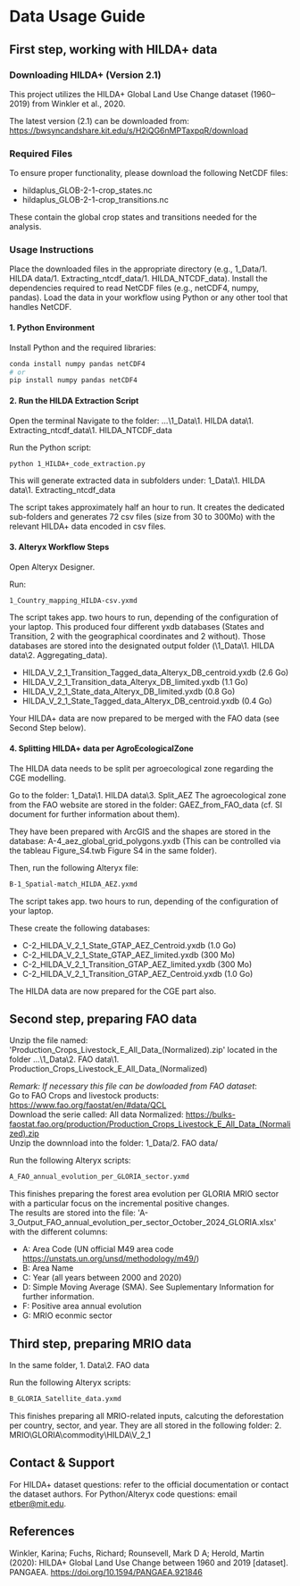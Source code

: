 # Data Usage Guide

## First step, working with HILDA+ data

### Downloading HILDA+ (Version 2.1)
This project utilizes the HILDA+ Global Land Use Change dataset (1960–2019) from Winkler et al., 2020.

The latest version (2.1) can be downloaded from:
https://bwsyncandshare.kit.edu/s/H2iQG6nMPTaxpqR/download

### Required Files
To ensure proper functionality, please download the following NetCDF files:

- hildaplus_GLOB-2-1-crop_states.nc
- hildaplus_GLOB-2-1-crop_transitions.nc

These contain the global crop states and transitions needed for the analysis.

### Usage Instructions
Place the downloaded files in the appropriate directory (e.g., 1_Data/1. HILDA data/1. Extracting_ntcdf_data/1. HILDA_NTCDF_data).
Install the dependencies required to read NetCDF files (e.g., netCDF4, numpy, pandas).
Load the data in your workflow using Python or any other tool that handles NetCDF.

#### 1. Python Environment
Install Python and the required libraries:
```bash
conda install numpy pandas netCDF4
# or
pip install numpy pandas netCDF4
```

#### 2. Run the HILDA Extraction Script
Open the terminal
Navigate to the folder:
...\1_Data\1. HILDA data\1. Extracting_ntcdf_data\1. HILDA_NTCDF_data

Run the Python script:
```bash
python 1_HILDA+_code_extraction.py
```
This will generate extracted data in subfolders under:
1_Data\1. HILDA data\1. Extracting_ntcdf_data

The script takes approximately half an hour to run.
It creates the dedicated sub-folders and generates 72 csv files (size from 30 to 300Mo) with the relevant HILDA+ data encoded in csv files.

#### 3. Alteryx Workflow Steps
Open Alteryx Designer.

Run:
```bash
1_Country_mapping_HILDA-csv.yxmd
```
The script takes app. two hours to run, depending of the configuration of your laptop.
This produced four different yxdb databases (States and Transition, 2 with the geographical coordinates and 2 without). 
Those databases are stored into the designated output folder (\1_Data\1. HILDA data\2. Aggregating_data).
- HILDA_V_2_1_Transition_Tagged_data_Alteryx_DB_centroid.yxdb (2.6 Go)
- HILDA_V_2_1_Transition_data_Alteryx_DB_limited.yxdb  (1.1 Go)
- HILDA_V_2_1_State_data_Alteryx_DB_limited.yxdb (0.8 Go)
- HILDA_V_2_1_State_Tagged_data_Alteryx_DB_centroid.yxdb (0.4 Go)

Your HILDA+ data are now prepared to be merged with the FAO data (see Second Step below). 

#### 4. Splitting HILDA+ data per AgroEcologicalZone

The HILDA data needs to be split per agroecological zone regarding the CGE modelling. 

Go to the folder: 
1_Data\1. HILDA data\3. Split_AEZ
The agroecological zone from the FAO website are stored in the folder: GAEZ_from_FAO_data  (cf. SI document for further information about them). 

They have been prepared with ArcGIS and the shapes are stored in the database: A-4_aez_global_grid_polygons.yxdb
(This can be controlled via the tableau Figure_S4.twb Figure S4 in the same folder).

Then, run the following Alteryx file:
```bash
B-1_Spatial-match_HILDA_AEZ.yxmd
```
The script takes app. two hours to run, depending of the configuration of your laptop.

These create the following databases:
- C-2_HILDA_V_2_1_State_GTAP_AEZ_Centroid.yxdb (1.0 Go)
- C-2_HILDA_V_2_1_State_GTAP_AEZ_limited.yxdb (300 Mo)
- C-2_HILDA_V_2_1_Transition_GTAP_AEZ_limited.yxdb (300 Mo)
- C-2_HILDA_V_2_1_Transition_GTAP_AEZ_Centroid.yxdb (1.0 Go)

The HILDA data are now prepared for the CGE part also.

## Second step, preparing FAO data

Unzip the file named: 'Production_Crops_Livestock_E_All_Data_(Normalized).zip' located in the folder ...\1_Data\2. FAO data\1. Production_Crops_Livestock_E_All_Data_(Normalized)

*Remark: If necessary this file can be dowloaded from FAO dataset*:  
Go to FAO Crops and livestock products: https://www.fao.org/faostat/en/#data/QCL  
Download the serie called: All data Normalized: https://bulks-faostat.fao.org/production/Production_Crops_Livestock_E_All_Data_(Normalized).zip  
Unzip the downnload into the folder: 1_Data/2. FAO data/

Run the following Alteryx scripts:
```bash
A_FAO_annual_evolution_per_GLORIA_sector.yxmd
```
This finishes preparing the forest area evolution per GLORIA MRIO sector with a particular focus on the incremental positive changes.  
The results are stored into the file: 'A-3_Output_FAO_annual_evolution_per_sector_October_2024_GLORIA.xlsx' with the different columns: 
- A: Area Code (UN official M49 area code https://unstats.un.org/unsd/methodology/m49/)
- B: Area Name
- C: Year (all years between 2000 and 2020)
- D: Simple Moving Average (SMA). See Suplementary Information for further information.
- F: Positive area annual evolution
- G: MRIO econmic sector


## Third step, preparing MRIO data
In the same folder, 1. Data\2. FAO data

Run the following Alteryx scripts:
```bash
B_GLORIA_Satellite_data.yxmd

```
This finishes preparing all MRIO-related inputs, calcuting the deforestation per country, sector, and year.
They are all stored in the following folder: 
2. MRIO\GLORIA\commodity\HILDA\V_2_1

## Contact & Support
For HILDA+ dataset questions: refer to the official documentation or contact the dataset authors.
For Python/Alteryx code questions: email etber@mit.edu.

## References
Winkler, Karina; Fuchs, Richard; Rounsevell, Mark D A; Herold, Martin (2020): HILDA+ Global Land Use Change between 1960 and 2019 [dataset].
PANGAEA. https://doi.org/10.1594/PANGAEA.921846
